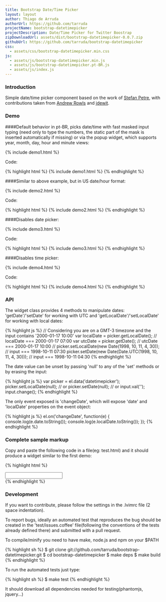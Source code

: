 ```yaml
---
title: Bootstrap Date/Time Picker
layout: layout
author: Thiago de Arruda
authorUrl: https://github.com/tarruda
projectName: bootstrap-datetimepicker
projectDescription: Date/Time Picker for Twitter Boostrap 
zipDownloadUrl: assets/dist/bootstrap-datetimepicker-0.0.7.zip
githubUrl: https://github.com/tarruda/bootstrap-datetimepicker
css:
  - assets/css/bootstrap-datetimepicker.min.css
js:
  - assets/js/bootstrap-datetimepicker.min.js
  - assets/js/bootstrap-datetimepicker.pt-BR.js
  - assets/js/index.js
---
```

### Introduction
Simple date/time picker component based on the work of [Stefan Petre](http://www.eyecon.ro/bootstrap-datepicker/),
with contributions taken from [Andrew Rowls](https://github.com/eternicode) and
[jdewit](https://github.com/jdewit).

### Demo

####Default behavior in pt-BR, picks date/time with fast masked input typing (need only to type the numbers, the static part of the mask is inserted automatically if missing) or via the popup widget, which supports year, month, day, hour and minute views:

{% include demo1.html %}

Code:

{% highlight html %}
{% include demo1.html %}
{% endhighlight %}

####Similar to above example, but in US date/hour format:

{% include demo2.html %}

Code:

{% highlight html %}
{% include demo2.html %}
{% endhighlight %}

####Disables date picker:

{% include demo3.html %}

Code:

{% highlight html %}
{% include demo3.html %}
{% endhighlight %}

####Disables time picker:

{% include demo4.html %}

Code:

{% highlight html %}
{% include demo4.html %}
{% endhighlight %}

### API

The widget class provides 4 methods to manipulate dates:
'getDate'/'setDate' for working with UTC and 'getLocalDate'/'setLocalDate' for
working with local dates:

{% highlight js %}
// Considering you are on a GMT-3 timezone and the input contains '2000-01-17 10:00'
var localDate = picker.getLocalDate(); // localDate === 2000-01-17 07:00
var utcDate = picker.getDate(); // utcDate === 2000-01-17 10:00
//
picker.setLocalDate(new Date(1998, 10, 11, 4, 30)); // input === 1998-10-11 07:30
picker.setDate(new Date(Date.UTC(1998, 10, 11, 4, 30))); // input === 1998-10-11 04:30
{% endhighlight %}

The date value can be unset by passing 'null' to any of the 'set' methods or by
erasing the input:

{% highlight js %}
var picker = el.data('datetimepicker');
picker.setLocalDate(null);
// or
picker.setDate(null);
// or
input.val('');
input.change();
{% endhighlight %}

The only event exposed is 'changeDate', which will expose 'date' and
'localDate' properties on the event object:

{% highlight js %}
el.on('changeDate', function(e) {
  console.log(e.date.toString());
  console.log(e.localDate.toString());
});
{% endhighlight %}

### Complete sample markup

Copy and paste the following code in a file(eg: test.html) and it should
produce a widget similar to the first demo:

{% highlight html %}
<!DOCTYPE HTML>
<html>
  <head>
    <link href="http://netdna.bootstrapcdn.com/twitter-bootstrap/2.2.2/css/bootstrap-combined.min.css" rel="stylesheet">
    <link rel="stylesheet" type="text/css" media="screen"
     href="http://tarruda.github.com/bootstrap-datetimepicker/assets/css/bootstrap-datetimepicker.min.css">
  </head>
  <body>
    <div id="datetimepicker" class="input-append date">
      <input type="text"></input>
      <span class="add-on">
        <i data-time-icon="icon-time" data-date-icon="icon-calendar"></i>
      </span>
    </div>
    <script type="text/javascript"
     src="http://cdnjs.cloudflare.com/ajax/libs/jquery/1.8.3/jquery.min.js">
    </script> 
    <script type="text/javascript"
     src="http://netdna.bootstrapcdn.com/twitter-bootstrap/2.2.2/js/bootstrap.min.js">
    </script>
    <script type="text/javascript"
     src="http://tarruda.github.com/bootstrap-datetimepicker/assets/js/bootstrap-datetimepicker.min.js">
    </script>
    <script type="text/javascript"
     src="http://tarruda.github.com/bootstrap-datetimepicker/assets/js/bootstrap-datetimepicker.pt-BR.js">
    </script>
    <script type="text/javascript">
      $('#datetimepicker').datetimepicker({
        format: 'dd/MM/yyyy hh:mm:ss',
        language: 'pt-BR'
      });
    </script>
  </body>
<html>
{% endhighlight %}

### Development

If you want to contribute, please follow the settings in the .lvimrc file (2
space indentation). 

To report bugs, ideally an automated test that reproduces the bug should be created in
 the 'test/issues.coffee' file(following the conventions of the tests already
defined there) and submitted with a pull request.

To compile/minify you need to have make, node.js and npm on your $PATH

{% highlight sh %}
$ git clone git://github.com/tarruda/bootstrap-datetimepicker.git
$ cd bootstrap-datetimepicker
$ make deps
$ make build
{% endhighlight %}

To run the automated tests just type:

{% highlight sh %}
$ make test
{% endhighlight %}

It should download all dependencies needed for testing(phantomjs, jquery...)

